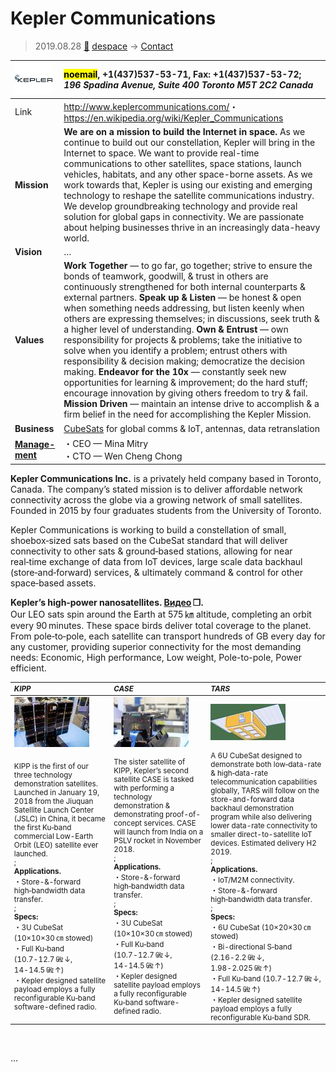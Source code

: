 # Kepler Communications
> 2019.08.28 [🚀](../index/index.md) [despace](index.md) → [Contact](contact.md)

|[![](f/con/k/kepler_comms_logo1_thumb.jpg)](f/con/k/kepler_comms_logo1.png)|<mark>noemail</mark>, +1(437)537-53-71, Fax: +1(437)537-53-72;<br> *196 Spadina Avenue, Suite 400 Toronto M5T 2C2 Canada*|
|:--|:--|
|Link|<http://www.keplercommunications.com/>・ <https://en.wikipedia.org/wiki/Kepler_Communications>|
|**Mission**|**We are on a mission to build the Internet in space.** As we continue to build out our constellation, Kepler will bring in the Internet to space. We want to provide real-time communications to other satellites, space stations, launch vehicles, habitats, and any other space-borne assets. As we work towards that, Kepler is using our existing and emerging technology to reshape the satellite communications industry. We develop groundbreaking technology and provide real solution for global gaps in connectivity. We are passionate about helping businesses thrive in an increasingly data-heavy world.|
|**Vision**|…|
|**Values**|**Work Together** — to go far, go together; strive to ensure the bonds of teamwork, goodwill, & trust in others are continuously strengthened for both internal counterparts & external partners. **Speak up & Listen** — be honest & open when something needs addressing, but listen keenly when others are expressing themselves; in discussions, seek truth & a higher level of understanding. **Own & Entrust** — own responsibility for projects & problems; take the initiative to solve when you identify a problem; entrust others with responsibility & decision making; democratize the decision making. **Endeavor for the 10x** — constantly seek new opportunities for learning & improvement; do the hard stuff; encourage innovation by giving others freedom to try & fail. **Mission Driven** — maintain an intense drive to accomplish & a firm belief in the need for accomplishing the Kepler Mission.|
|**Business**|[CubeSats](sc.md) for global comms & IoT, antennas, data retranslation|
|**[Manage-<br>ment](mgmt.md)**|・CEO — Mina Mitry<br> ・CTO — Wen Cheng Chong|

**Kepler Communications Inc.** is a privately held company based in Toronto, Canada. The company’s stated mission is to deliver affordable network connectivity across the globe via a growing network of small satellites. Founded in 2015 by four graduates students from the University of Toronto.

Kepler Communications is working to build a constellation of small, shoebox‑sized sats based on the CubeSat standard that will deliver connectivity to other sats & ground‑based stations, allowing for near real‑time exchange of data from IoT devices, large scale data backhaul (store‑and‑forward) services, & ultimately command & control for other space‑based assets.

**Kepler’s high‑power nanosatellites. [Видео](f/con/k/kepler_comms_video1.mp4) ❐.**  
Our LEO sats spin around the Earth at 575 ㎞ altitude, completing an orbit every 90 minutes. These space birds deliver total coverage to the planet. From pole‑to‑pole, each satellite can transport hundreds of GB every day for any customer, providing superior connectivity for the most demanding needs: Economic, High performance, Low weight, Pole-to-pole, Power efficient.

<small>

|*KIPP*|*CASE*|*TARS*|
|:--|:--|:--|
|[![](f/con/k/kepler_comms_pic1_thumb.jpg)](f/con/k/kepler_comms_pic1.jpg)|[![](f/con/k/kepler_comms_pic2_thumb.jpg)](f/con/k/kepler_comms_pic2.jpg)|[![](f/con/k/kepler_comms_pic3_thumb.jpg)](f/con/k/kepler_comms_pic3.png)|
|KIPP is the first of our three technology demonstration satellites. Launched in January 19, 2018 from the Jiuquan Satellite Launch Center (JSLC) in China, it became the first Ku‑band commercial Low-Earth Orbit (LEO) satellite ever launched.<br>;<br> **Applications.**<br> ・Store-&-forward high‑bandwidth data transfer.<br>;<br> **Specs:**<br> ・3U CubeSat (10×10×30 ㎝ stowed)<br> ・Full Ku‑band (10.7 ‑ 12.7 ㎓ ↓, 14 ‑ 14.5 ㎓ ↑)<br> ・Kepler designed satellite payload employs a fully reconfigurable Ku‑band software-defined radio.|The sister satellite of KIPP, Kepler’s second satellite CASE is tasked with performing a technology demonstration & demonstrating proof-of-concept services. CASE will launch from India on a PSLV rocket in November 2018.<br>;<br> **Applications.**<br> ・Store-&-forward high‑bandwidth data transfer.<br>;<br> **Specs:**<br> ・3U CubeSat (10×10×30 ㎝ stowed)<br> ・Full Ku‑band (10.7 ‑ 12.7 ㎓ ↓, 14 ‑ 14.5 ㎓ ↑)<br> ・Kepler designed satellite payload employs a fully reconfigurable Ku‑band software-defined radio.|A 6U CubeSat designed to demonstrate both low‑data-rate & high‑data-rate telecommunication capabilities globally, TARS will follow on the store-and-forward data backhaul demonstration program while also delivering lower data-rate connectivity to smaller direct-to-satellite IoT devices. Estimated delivery H2 2019.<br>;<br> **Applications.**<br> ・IoT/M2M connectivity.<br> ・Store-&-forward high‑bandwidth data transfer.<br>;<br> **Specs:**<br> ・6U CubeSat (10×20×30 ㎝ stowed)<br> ・Bi-directional S‑band (2.16 ‑ 2.2 ㎓ ↓, 1.98 ‑ 2.025 ㎓ ↑)<br> ・Full Ku‑band (10.7 ‑ 12.7 ㎓ ↓, 14 ‑ 14.5 ㎓ ↑)<br> ・Kepler designed satellite payload employs a fully reconfigurable Ku‑band SDR.|

</small>

<p style="page-break-after:always"> </p>

…
